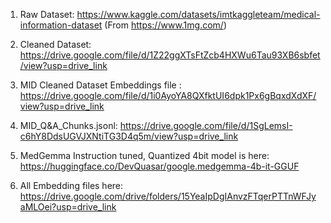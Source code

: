 1. Raw Dataset: https://www.kaggle.com/datasets/imtkaggleteam/medical-information-dataset (From https://www.1mg.com/)

2. Cleaned Dataset: https://drive.google.com/file/d/1Z22ggXTsFtZcb4HXWu6Tau93XB6sbfet/view?usp=drive_link

3. MID Cleaned Dataset Embeddings file : https://drive.google.com/file/d/1i0AyoYA8QXfktUI6dpk1Px6gBqxdXdXF/view?usp=drive_link 

4. MID_Q&A_Chunks.jsonl: https://drive.google.com/file/d/1SgLemsI-c6hY8DdsUGVJXNtiTG3D4q5m/view?usp=drive_link 
  
5. MedGemma Instruction tuned, Quantized 4bit model is here: https://huggingface.co/DevQuasar/google.medgemma-4b-it-GGUF

6. All Embedding files here: https://drive.google.com/drive/folders/15YeaIpDgIAnvzFTqerPTTnWFJyaMLOei?usp=drive_link
